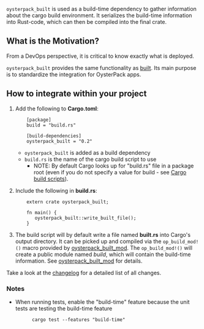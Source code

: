 `oysterpack_built` is used as a build-time dependency to gather information about the cargo build
environment. It serializes the build-time information into Rust-code, which can then be compiled
into the final crate.

## What is the Motivation?
From a DevOps perspective, it is critical to know exactly what is deployed.

`oysterpack_built` provides the same functionality as [built](https://crates.io/crates/built).
Its main purpose is to standardize the integration for OysterPack apps.

## How to integrate within your project

1. Add the following to **Cargo.toml**:

           [package]
           build = "build.rs"

           [build-dependencies]
           oysterpack_built = "0.2"

    - `oysterpack_built` is added as a build dependency
    - `build.rs` is the name of the cargo build script to use
        - NOTE: By default Cargo looks up for "build.rs" file in a package root (even if you do
          not specify a value for build - see [Cargo build scripts](https://doc.rust-lang.org/cargo/reference/build-scripts.html)).
2. Include the following in **build.rs**:

           extern crate oysterpack_built;

           fn main() {
              oysterpack_built::write_built_file();
           }

3. The build script will by default write a file named **built.rs** into Cargo's output directory.
   It can be picked up and compiled via the `op_build_mod!()` macro provided by [oysterpack_built_mod](https://crates.io/crates/oysterpack_built_mod).
   The `op_build_mod!()` will create a public module named *build*, which will contain the build-time
   information. See [oysterpack_built_mod](https://crates.io/crates/oysterpack_built_mod) for details.

Take a look at the [changelog](CHANGELOG.md) for a detailed list of all changes.

### Notes
- When running tests, enable the "build-time" feature because the unit tests are testing the build-time feature

            cargo test --features "build-time"